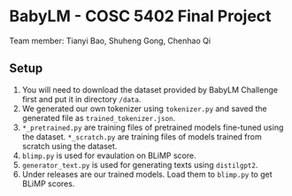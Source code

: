 # BabyLM - COSC 5402 Final Project

Team member: Tianyi Bao, Shuheng Gong, Chenhao Qi

## Setup

1. You will need to download the dataset provided by BabyLM Challenge first and put it in directory ```/data```.
2. We generated our own tokenizer using ```tokenizer.py``` and saved the generated file as ```trained_tokenizer.json```.
3. ```*_pretrained.py``` are training files of pretrained models fine-tuned using the dataset. ```*_scratch.py``` are training files of models trained from scratch using the dataset.
4. ```blimp.py``` is used for evaulation on BLiMP score.
5. ```generator_text.py``` is used for generating texts using ```distilgpt2```. 
6. Under releases are our trained models. Load them to ```blimp.py``` to get BLiMP scores. 
